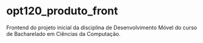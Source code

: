 # opt120_produto_front

Frontend do projeto inicial da disciplina de Desenvolvimento Móvel do curso de Bacharelado em Ciências da Computação.
